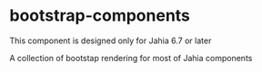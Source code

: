bootstrap-components
====================

This component is designed only for Jahia 6.7 or later

A collection of bootstap rendering for most of Jahia components
